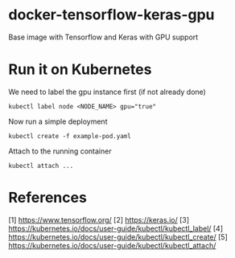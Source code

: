 # docker-tensorflow-keras-gpu
Base image with Tensorflow and Keras with GPU support

# Run it on Kubernetes

We need to label the gpu instance first (if not already done)
```
kubectl label node <NODE_NAME> gpu="true"
```

Now run a simple deployment
```
kubectl create -f example-pod.yaml
```

Attach to the running container
```
kubectl attach ...
```

# References
[1] https://www.tensorflow.org/
[2] https://keras.io/
[3] https://kubernetes.io/docs/user-guide/kubectl/kubectl_label/
[4] https://kubernetes.io/docs/user-guide/kubectl/kubectl_create/
[5] https://kubernetes.io/docs/user-guide/kubectl/kubectl_attach/
